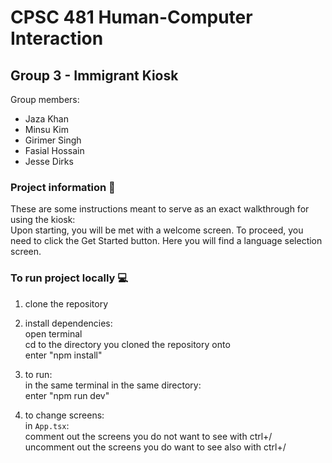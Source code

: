 # CPSC 481 Human-Computer Interaction
## Group 3 - Immigrant Kiosk

Group members:
- Jaza Khan
- Minsu Kim
- Girimer Singh
- Fasial Hossain
- Jesse Dirks

### Project information 📄
These are some instructions meant to serve as an exact walkthrough for using the kiosk:<br>
Upon starting, you will be met with a welcome screen. To proceed, you need to click the Get Started button. Here you will find a language selection screen.


### To run project locally 💻

1. clone the repository

2. install dependencies:<br>
  open terminal<br>
  cd to the directory you cloned the repository onto<br>
  enter "npm install"<br>

3. to run:<br>
in the same terminal in the same directory:<br>
enter "npm run dev"<br>

4. to change screens:<br>
in `App.tsx`:<br>
comment out the screens you do not want to see with ctrl+/<br>
uncomment out the screens you do want to see also with ctrl+/<br>
